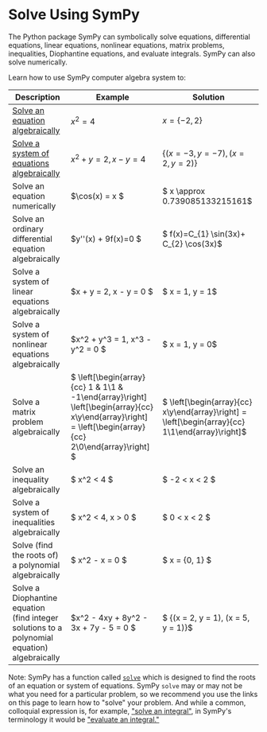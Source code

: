 # Solve Using SymPy

The Python package SymPy can symbolically solve equations, differential equations, 
linear equations, nonlinear equations, matrix problems, inequalities, 
Diophantine equations, and evaluate integrals. SymPy can also solve numerically.

Learn how to use SymPy computer algebra system to:

| Description                                                  | Example                                                                                                                     | Solution |
|--------------------------------------------------------------|-----------------------------------------------------------------------------------------------------------------------------|--------------|
| [ Solve an equation algebraically ](../modules/solvers/solvers.md)                        | $x^2 = 4$ | $x =\{-2,2\}$                                                                                                |
| [ Solve a system of equations algebraically ](solvers-algebraic-equations)              | $x^2 + y = 2, x - y = 4$ | $\{(x = -3, y = -7), (x = 2, y = 2)\}$                                                                                        |
|  Solve an equation numerically                           | $\cos(x) = x $ | $ x \approx 0.739085133215161$                                                                                           |
|  Solve an ordinary differential equation algebraically   | $y''(x) + 9f(x)=0 $ | $ f(x)=C_{1} \sin(3x)+ C_{2} \cos(3x)$                                                    |
|  Solve a system of linear equations algebraically        | $x + y = 2, x - y = 0 $ | $ x = 1, y = 1$                                                                                           |
|  Solve a system of nonlinear equations algebraically     | $x^2 + y^3 = 1, x^3 - y^2 = 0 $ | $ x = 1, y = 0$                                                                                       |
|  Solve a matrix problem algebraically                    | $ \left[\begin{array}{cc} 1 & 1\\1 & -1\end{array}\right] \left[\begin{array}{cc} x\\y\end{array}\right] = \left[\begin{array}{cc} 2\\0\end{array}\right] $ | $ \left[\begin{array}{cc} x\\y\end{array}\right] = \left[\begin{array}{cc} 1\\1\end{array}\right]$  |
|  Solve an inequality algebraically                       | $ x^2 < 4 $ | $ -2 < x < 2 $                                                                                                        |
|  Solve a system of inequalities algebraically            | $ x^2 < 4, x > 0 $ | $ 0 < x < 2 $                                                                                                  |
|  Solve (find the roots of) a polynomial algebraically                        | $ x^2 - x = 0 $ | $ x = \{0, 1\} $                                                                                                |
|  Solve a Diophantine equation (find integer solutions to a polynomial equation) algebraically              | $x^2 - 4xy + 8y^2 - 3x + 7y - 5 = 0 $ | $ \{(x = 2, y = 1), (x = 5, y = 1)\}$                                                                                  |


Note: SymPy has a function called 
[`solve`](https://docs.sympy.org/dev/modules/solvers/solvers.html?highlight=solve#sympy.solvers.solvers.solve) 
which is designed to find the roots of an equation or system of equations.
SymPy `solve` may or may not be what you need for a particular problem, 
so we recommend you use the links on this page to learn how to "solve" your problem.
And while a common, colloquial expression is, for example, ["solve an integral"](http://docs.sympy.org), 
in SymPy's terminology it would be ["evaluate an integral."](http://docs.sympy.org)